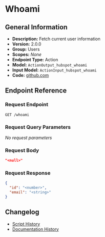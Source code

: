 <!-- BEGIN GENERATED CONTENT -->
# Whoami

## General Information

- **Description:** Fetch current user information
- **Version:** 2.0.0
- **Group:** Users
- **Scopes:** _None_
- **Endpoint Type:** Action
- **Model:** `ActionOutput_hubspot_whoami`
- **Input Model:** `ActionInput_hubspot_whoami`
- **Code:** [github.com](https://github.com/NangoHQ/integration-templates/tree/main/integrations/hubspot/actions/whoami.ts)


## Endpoint Reference

### Request Endpoint

`GET /whoami`

### Request Query Parameters

_No request parameters_

### Request Body

```json
"<null>"
```

### Request Response

```json
{
  "id": "<number>",
  "email": "<string>"
}
```

## Changelog

- [Script History](https://github.com/NangoHQ/integration-templates/commits/main/integrations/hubspot/actions/whoami.ts)
- [Documentation History](https://github.com/NangoHQ/integration-templates/commits/main/integrations/hubspot/actions/whoami.md)

<!-- END  GENERATED CONTENT -->

